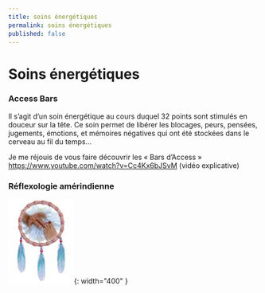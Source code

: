```yaml
---
title: soins énergétiques
permalink: soins énergétiques
published: false
---
```


# Soins énergétiques

### Access Bars
 
Il s’agit d’un soin énergétique au cours duquel 32 points sont stimulés en douceur sur la tête.
Ce soin permet de libérer les blocages, peurs, pensées, jugements, émotions, et mémoires négatives qui ont été stockées dans le cerveau au fil du temps…
 
Je me réjouis de vous faire découvrir les « Bars d’Access »
https://www.youtube.com/watch?v=Cc4Kx6bJSvM (vidéo explicative)
 

### Réflexologie amérindienne

![](./images/reflexoamerindienne.jpg){: width="400" }

